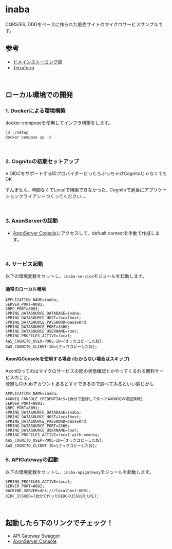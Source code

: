 # inaba
CQRS/ES, DDDをベースに作られた販売サイトのマイクロサービスサンプルです。

## 参考
* [ドメインストーミング図](https://miro.com/app/board/uXjVM1s4A4A=/)
* [Terraform](https://github.com/azarasi1226/inaba-infrastructure)

<br>

## ローカル環境での開発
### 1. Dockerによる環境構築
docker-composeを使用してインフラ構築をします。
```bash
cd ./setup
docker compose up -d
```
<br>

### 2. Cognitoの初期セットアップ
※ OIDCをサポートするIDプロバイダーだったらぶっちゃけCognitoじゃなくてもOK

すんません...時間なくてLocalで構築できなかった..
Cognitoで適当にアプリケーションクライアントつくってください....

<br>

### 3. AxonServerの起動
* [AxonServer Console](http://localhost:8024/)にアクセスして、defualt contextを手動で作成します。

<br>

### 4. サービス起動
以下の環境変数をセットし、`inaba-service`モジュールを起動します。

#### 通常のローカル環境
```
APPLICATION_NAME=inaba;
SERVER_PORT=8081;
GRPC_PORT=8091;
SPRING_DATASOURCE_DATABASE=inaba;
SPRING_DATASOURCE_HOST=localhost;
SPRING_DATASOURCE_PASSWORD=passw0rd;
SPRING_DATASOURCE_PORT=3306;
SPRING_DATASOURCE_USERNAME=root;
SPRING_PROFILES_ACTIVE=local;
AWS_COGNITO_USER-POOL-ID={さっきコピーした奴};
AWS_COGNITO_CLIENT-ID={さっきコピーした奴};
```

#### AxonIQConsoleを使用する場合 (わからない場合はスキップ)
AxonIQってのはマイクロサービスの間の状態確認とかやってくるれる無料サービスのこと。  
登録もGithubアカウントあるとすぐできるので調べてみるといい感じかも
```
APPLICATION_NAME=inaba;
AXONIQ_CONSOLE_CREDENTIALS={自分で登録して作ったAXONIQの認証情報};
SERVER_PORT=8081;
GRPC_PORT=8091;
SPRING_DATASOURCE_DATABASE=inaba;
SPRING_DATASOURCE_HOST=localhost;
SPRING_DATASOURCE_PASSWORD=passw0rd;
SPRING_DATASOURCE_PORT=3306;
SPRING_DATASOURCE_USERNAME=root;
SPRING_PROFILES_ACTIVE=local-with-axoniq;
AWS_COGNITO_USER-POOL-ID={さっきコピーした奴};
AWS_COGNITO_CLIENT-ID={さっきコピーした奴};
```

### 5. APIGatewayの起動
以下の環境変数をセットし、`inaba-apigateway`モジュールを起動します。

```
SPRING_PROFILES_ACTIVE=local;
SERVER_PORT=8082;
BACKEND_SERVER=dns:///localhost:8091;
OIDC_ISSUER={自分で作ったOIDCのISSUER_URL};
```

<br>

## 起動したら下のリンクでチェック！
* [API Gateway Swagger](http://localhost:8082/swagger-ui/index.html)
* [AxonServer Console](http://localhost:8024/)